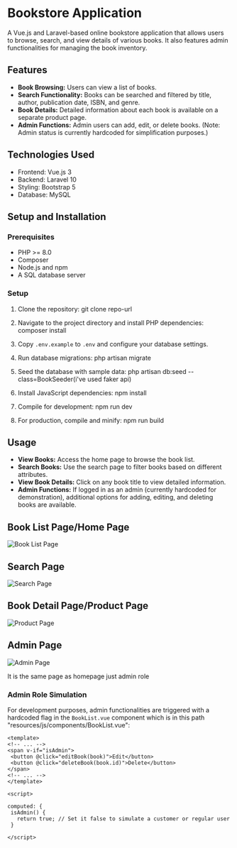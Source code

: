 # Bookstore Application

A Vue.js and Laravel-based online bookstore application that allows users to browse, search, and view details of various books. It also features admin functionalities for managing the book inventory.

## Features

- **Book Browsing:** Users can view a list of books.
- **Search Functionality:** Books can be searched and filtered by title, author, publication date, ISBN, and genre.
- **Book Details:** Detailed information about each book is available on a separate product page.
- **Admin Functions:** Admin users can add, edit, or delete books. (Note: Admin status is currently hardcoded for simplification  purposes.)

## Technologies Used

- Frontend: Vue.js 3
- Backend: Laravel 10
- Styling: Bootstrap 5
- Database: MySQL

## Setup and Installation

### Prerequisites

- PHP >= 8.0
- Composer
- Node.js and npm
- A SQL database server

###  Setup

1. Clone the repository:
git clone repo-url

2. Navigate to the project directory and install PHP dependencies:
composer install

3. Copy `.env.example` to `.env` and configure your database settings.

4. Run database migrations:
php artisan migrate

5. Seed the database with sample data:
php artisan db:seed --class=BookSeeder(i've used faker api)

2. Install JavaScript dependencies:
npm install

3. Compile for development:
npm run dev

4. For production, compile and minify:
npm run build


## Usage

- **View Books:** Access the home page to browse the book list.
- **Search Books:** Use the search page to filter books based on different attributes.
- **View Book Details:** Click on any book title to view detailed information.
- **Admin Functions:** If logged in as an admin (currently hardcoded for demonstration), additional options for adding, editing, and deleting books are available.

## Book List Page/Home Page

![Book List Page]()


## Search Page

![Search Page]()


## Book Detail Page/Product Page

![Product Page]()

## Admin Page

![Admin Page]()

It is the same page as homepage just admin role 

### Admin Role Simulation

For development purposes, admin functionalities are triggered with a hardcoded flag in the `BookList.vue` component which is in this path "resources/js/components/BookList.vue":

```vue
<template>
<!-- ... -->
<span v-if="isAdmin">
 <button @click="editBook(book)">Edit</button>
 <button @click="deleteBook(book.id)">Delete</button>
</span>
<!-- ... -->
</template>

<script>

computed: {
 isAdmin() {
   return true; // Set it false to simulate a customer or regular user
 }

</script>

